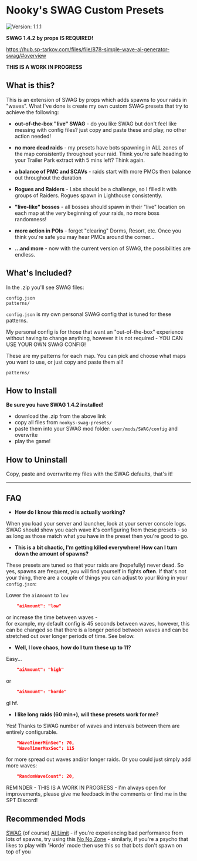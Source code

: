 # Nooky's SWAG Custom Presets
![Version: 1.1.1](https://img.shields.io/badge/Version-1.1.1-informational?style=flat-square)

**SWAG 1.4.2 by props IS REQUIRED!**

https://hub.sp-tarkov.com/files/file/878-simple-wave-ai-generator-swag/#overview

**THIS IS A WORK IN PROGRESS**

## What is this?

This is an extension of SWAG by props which adds spawns to your raids in "waves". What I've done is create my own custom SWAG presets that try to achieve the following:

- **out-of-the-box "live" SWAG** - do you like SWAG but don't feel like messing with config files? just copy and paste these and play, no other action needed!

- **no more dead raids** - my presets have bots spawning in ALL zones of the map consistently throughout your raid. Think you're safe heading to your Trailer Park extract with 5 mins left? Think again.

- **a balance of PMC and SCAVs** - raids start with more PMCs then balance out throughout the duration

- **Rogues and Raiders** - Labs should be a challenge, so I filled it with groups of Raiders. Rogues spawn in Lighthouse consistently.

- **"live-like" bosses** - all bosses should spawn in their "live" location on each map at the very beginning of your raids, no more boss randomness!

- **more action in POIs** - forget "clearing" Dorms, Resort, etc. Once you think you're safe you may hear PMCs around the corner...

- **...and more** - now with the current version of SWAG, the possibilities are endless.

## What's Included?

In the .zip you'll see SWAG files:

```
config.json
patterns/
```

`config.json` is my own personal SWAG config that is tuned for these patterns.

My personal config is for those that want an "out-of-the-box" experience without having to change anything, however it is not required - YOU CAN USE YOUR OWN SWAG CONFIG!

These are my patterns for each map. You can pick and choose what maps you want to use, or just copy and paste them all!
```
patterns/
```

## How to Install

**Be sure you have SWAG 1.4.2 installed!**
- download the .zip from the above link
- copy all files from `nookys-swag-presets/`
- paste them into your SWAG mod folder: `user/mods/SWAG/config` and overwrite
- play the game!

## How to Uninstall

Copy, paste and overrwrite my files with the SWAG defaults, that's it!

---
## FAQ  
- **How do I know this mod is actually working?**

When you load your server and launcher, look at your server console logs. SWAG should show you each wave it's configuring from these presets - so as long as those match what you have in the preset then you're good to go.

- **This is a bit chaotic, I'm getting killed everywhere! How can I turn down the amount of spawns?**

These presets are tuned so that your raids are (hopefully) never dead. So yes, spawns are frequent, you will find yourself in fights **often**. If that's not your thing, there are a couple of things you can adjust to your liking in your `config.json`:

Lower the `aiAmount` to `low`
```json
	"aiAmount": "low"
```

or increase the time between waves -  
for example, my default config is 45 seconds between waves, however, this can be changed so that there is a longer period between waves and can be stretched out over longer periods of time. See below.

- **Well, I love chaos, how do I turn these up to 11?**

Easy...
```json
	"aiAmount": "high"
```
or
```json
	"aiAmount": "horde"
```
gl hf.

- **I like long raids (60 min+), will these presets work for me?**

Yes! Thanks to SWAG number of waves and intervals between them are entirely configurable.
```json
	"WaveTimerMinSec": 70,
	"WaveTimerMaxSec": 115
```

for more spread out waves and/or longer raids. Or you could just simply add more waves:
```json
	"RandomWaveCount": 20,
```

REMINDER - THIS IS A WORK IN PROGRESS - I'm always open for improvements, please give me feedback in the comments or find me in the SPT Discord!

## Recommended Mods

[SWAG](https://hub.sp-tarkov.com/files/file/878-simple-wave-ai-generator-swag/) (of course)
[AI Limit](https://hub.sp-tarkov.com/files/file/793-ai-limit/) - if you're experiencing bad performance from lots of spawns, try using this
[No No Zone](https://hub.sp-tarkov.com/files/file/1045-no-no-zone/) - similarly, if you're a psycho that likes to play with 'Horde' mode then use this so that bots don't spawn on top of you
